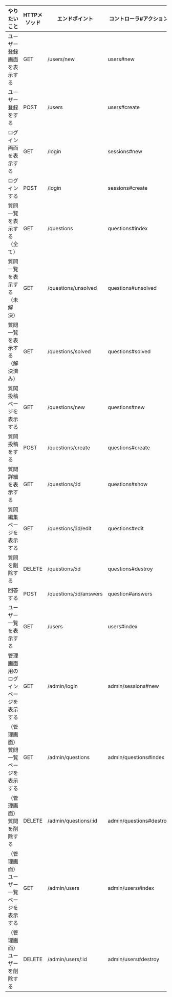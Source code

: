 | やりたいこと                             | HTTPメソッド | エンドポイント         | コントローラ#アクション | 
| ---------------------------------------- | ------------ | ---------------------- | ----------------------- | 
| ユーザー登録画面を表示する               | GET          | /users/new             | users#new               | 
| ユーザー登録をする                       | POST         | /users                 | users#create            | 
| ログイン画面を表示する                   | GET          | /login                 | sessions#new            | 
| ログインする                             | POST         | /login                 | sessions#create         | 
| 質問一覧を表示する（全て）               | GET          | /questions             | questions#index         | 
| 質問一覧を表示する（未解決）             | GET          | /questions/unsolved    | questions#unsolved      | 
| 質問一覧を表示する（解決済み）           | GET          | /questions/solved      | questions#solved        | 
| 質問投稿ページを表示する                 | GET          | /questions/new         | questions#new           | 
| 質問投稿をする                           | POST         | /questions/create      | questions#create        | 
| 質問詳細を表示する                       | GET          | /questions/:id         | questions#show          | 
| 質問編集ページを表示する                 | GET          | /questions/:id/edit    | questions#edit          | 
| 質問を削除する                           | DELETE       | /questions/:id         | questions#destroy       | 
| 回答する                                 | POST         | /questions/:id/answers | question#answers        | 
| ユーザー一覧を表示する                   | GET          | /users                 | users#index             | 
| 管理画面用のログインページを表示する     | GET          | /admin/login           | admin/sessions#new      | 
| （管理画面）質問一覧ページを表示する     | GET          | /admin/questions       | admin/questions#index   | 
| （管理画面）質問を削除する               | DELETE       | /admin/questions/:id   | admin/questions#destroy | 
| （管理画面）ユーザー一覧ページを表示する | GET          | /admin/users           | admin/users#index       | 
| （管理画面）ユーザーを削除する           | DELETE       | /admin/users/:id       | admin/users#destroy     | 